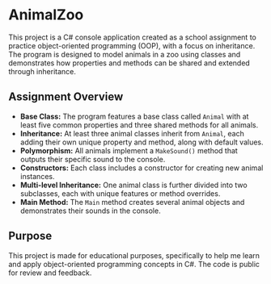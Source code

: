 # AnimalZoo

This project is a C# console application created as a school assignment to practice object-oriented programming (OOP), with a focus on inheritance. The program is designed to model animals in a zoo using classes and demonstrates how properties and methods can be shared and extended through inheritance.

## Assignment Overview

- **Base Class:** The program features a base class called `Animal` with at least five common properties and three shared methods for all animals.
- **Inheritance:** At least three animal classes inherit from `Animal`, each adding their own unique property and method, along with default values.
- **Polymorphism:** All animals implement a `MakeSound()` method that outputs their specific sound to the console.
- **Constructors:** Each class includes a constructor for creating new animal instances.
- **Multi-level Inheritance:** One animal class is further divided into two subclasses, each with unique features or method overrides.
- **Main Method:** The `Main` method creates several animal objects and demonstrates their sounds in the console.

## Purpose

This project is made for educational purposes, specifically to help me learn and apply object-oriented programming concepts in C#. The code is public for review and feedback.
